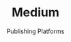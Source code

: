 ---
slug: medium
title: Medium
subtitle: Publishing Platforms
order:
    - write-freely
    - plume
aliases:
    - /ethical-alternatives-to-medium/
---